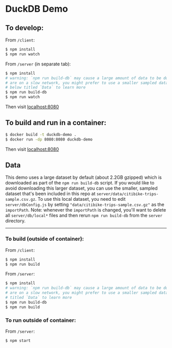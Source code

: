 # DuckDB Demo

## To develop:

From `/client`:

```sh
$ npm install
$ npm run watch
```

From `/server` (in separate tab):

```sh
$ npm install
# warning: `npm run build-db` may cause a large amount of data to be downloaded. If you
# are on a slow network, you might prefer to use a smaller sampled dataset. See the section
# below titled `Data` to learn more
$ npm run build-db
$ npm run watch
```

Then visit [localhost:8080](http://localhost:8080)

## To build and run in a container:

```sh
$ docker build -t duckdb-demo .
$ docker run -dp 8080:8080 duckdb-demo
```

Then visit [localhost:8080](http://localhost:8080)

## Data

This demo uses a large dataset by default (about 2.2GB gzipped) which is downloaded as part of the
`npm run build-db` script. If you would like to avoid downloading this larger dataset, you can use
the smaller, sampled dataset that's been included in this repo at `server/data/citibike-trips-sample.csv.gz`. To use this local dataset, you need to edit `server/dbConfig.js` by setting `"data/citibike-trips-sample.csv.gz"` as the `importPath`. Note: whenever the `importPath` is changed, you'll want to delete all `server/db/local*` files and then rerun `npm run build-db` from the `server` directory.

-----

### To build (outside of container):

From `/client`:

```sh
$ npm install
$ npm run build
```

From `/server`:

```sh
$ npm install
# warning: `npm run build-db` may cause a large amount of data to be downloaded. If you
# are on a slow network, you might prefer to use a smaller sampled dataset. See the section
# titled `Data` to learn more
$ npm run build-db
$ npm run build
```

### To run outside of container:

From `/server`:

```sh
$ npm start
```
